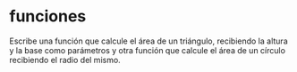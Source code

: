 # funciones
Escribe una función que calcule el área de un triángulo, recibiendo la altura y la base como parámetros y otra función que calcule el área de un círculo recibiendo el radio del mismo.
